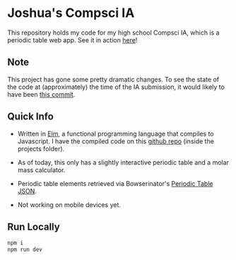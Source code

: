 # Joshua's Compsci IA

This repository holds my code for my high school Compsci IA, which is a periodic table web app. See it in action [here](https://joshuaji.com/projects/ptable)!

## Note

This project has gone some pretty dramatic changes. To see the state of the code at (approximately) the time of the IA submission, it would likely to have been [this commit](https://github.com/joshuanianji/periodic-table/tree/1d0cbc86ff70dd0ca35c9ab620f10f5a3f30c1ad).

## Quick Info

* Written in [Elm](https://www.elm-lang.org), a functional programming language that compiles to Javascript. I have the compiled code on this [github repo](https://github.com/joshuanianji/Compsci-IA) (inside the projects folder).

* As of today, this only has a slightly interactive periodic table and a molar mass calculator.

* Periodic table elements retrieved via Bowserinator's [Periodic Table JSON](https://github.com/Bowserinator/Periodic-Table-JSON).

* Not working on mobile devices yet.

## Run Locally

```bash
npm i 
npm run dev
```
